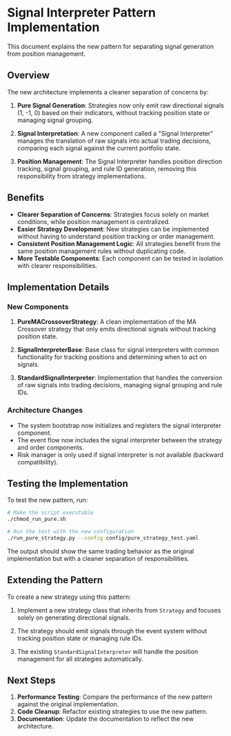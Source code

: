 # Signal Interpreter Pattern Implementation

This document explains the new pattern for separating signal generation from position management.

## Overview

The new architecture implements a cleaner separation of concerns by:

1. **Pure Signal Generation**: Strategies now only emit raw directional signals (1, -1, 0) based on their indicators, without tracking position state or managing signal grouping.

2. **Signal Interpretation**: A new component called a "Signal Interpreter" manages the translation of raw signals into actual trading decisions, comparing each signal against the current portfolio state.

3. **Position Management**: The Signal Interpreter handles position direction tracking, signal grouping, and rule ID generation, removing this responsibility from strategy implementations.

## Benefits

- **Clearer Separation of Concerns**: Strategies focus solely on market conditions, while position management is centralized.
- **Easier Strategy Development**: New strategies can be implemented without having to understand position tracking or order management.
- **Consistent Position Management Logic**: All strategies benefit from the same position management rules without duplicating code.
- **More Testable Components**: Each component can be tested in isolation with clearer responsibilities.

## Implementation Details

### New Components

1. **PureMACrossoverStrategy**: A clean implementation of the MA Crossover strategy that only emits directional signals without tracking position state.

2. **SignalInterpreterBase**: Base class for signal interpreters with common functionality for tracking positions and determining when to act on signals.

3. **StandardSignalInterpreter**: Implementation that handles the conversion of raw signals into trading decisions, managing signal grouping and rule IDs.

### Architecture Changes

- The system bootstrap now initializes and registers the signal interpreter component.
- The event flow now includes the signal interpreter between the strategy and order components.
- Risk manager is only used if signal interpreter is not available (backward compatibility).

## Testing the Implementation

To test the new pattern, run:

```bash
# Make the script executable
./chmod_run_pure.sh

# Run the test with the new configuration
./run_pure_strategy.py --config config/pure_strategy_test.yaml
```

The output should show the same trading behavior as the original implementation but with a cleaner separation of responsibilities.

## Extending the Pattern

To create a new strategy using this pattern:

1. Implement a new strategy class that inherits from `Strategy` and focuses solely on generating directional signals.

2. The strategy should emit signals through the event system without tracking position state or managing rule IDs.

3. The existing `StandardSignalInterpreter` will handle the position management for all strategies automatically.

## Next Steps

1. **Performance Testing**: Compare the performance of the new pattern against the original implementation.
2. **Code Cleanup**: Refactor existing strategies to use the new pattern.
3. **Documentation**: Update the documentation to reflect the new architecture.
